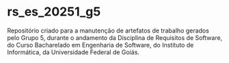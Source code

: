 # rs_es_20251_g5
Repositório criado para a manutenção de artefatos de trabalho gerados pelo Grupo 5, durante o andamento da Disciplina de Requisitos de Software, do Curso Bacharelado em Engenharia de Software, do Instituto de Informática, da Universidade Federal de Goiás.
